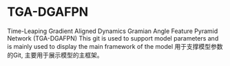# TGA-DGAFPN
Time-Leaping Gradient Aligned Dynamics Gramian Angle Feature Pyramid Network (TGA-DGAFPN)
This git is used to support model parameters and is mainly used to display the main framework of the model
用于支撑模型参数的Git, 主要用于展示模型的主框架。
